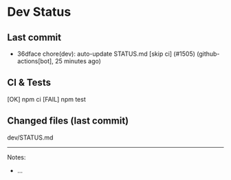 # Dev Status

## Last commit
- 36dface chore(dev): auto-update STATUS.md [skip ci] (#1505) (github-actions[bot], 25 minutes ago)
## CI & Tests
[OK] npm ci
[FAIL] npm test

## Changed files (last commit)
dev/STATUS.md

---
Notes:
- ...
